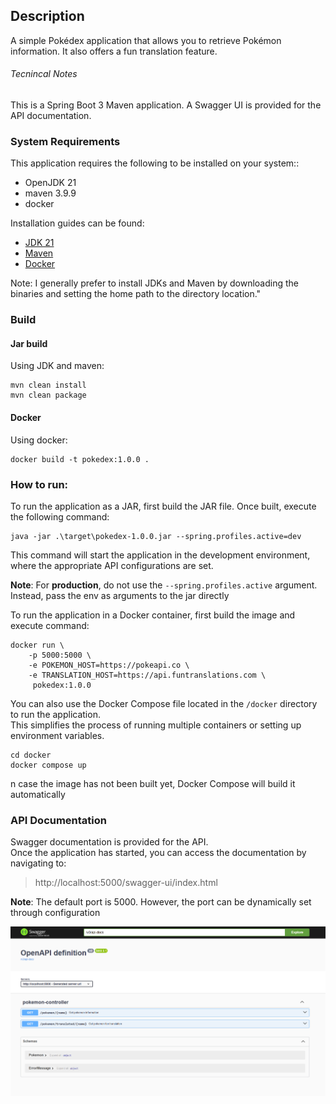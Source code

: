 ## Description

A simple Pokédex application that allows you to retrieve Pokémon information. 
It also offers a fun translation feature.

###### Tecnincal Notes
This is a Spring Boot 3 Maven application. A Swagger UI is provided for the API documentation.

### System Requirements

This application requires the following to be installed on your system::
- OpenJDK 21
- maven 3.9.9
- docker

Installation guides can be found:
- [JDK 21](https://openjdk.org/install/)
- [Maven](https://maven.apache.org/install.html)
- [Docker](https://docs.docker.com/engine/install/)

Note: I generally prefer to install JDKs and Maven by downloading the binaries and setting the home path to the directory location."

### Build

#### Jar build

Using JDK and maven:

```shell
mvn clean install
mvn clean package
```

#### Docker
Using docker:

```shell
docker build -t pokedex:1.0.0 .

```

### How to run:

To run the application as a JAR, first build the JAR file. Once built, execute the following command:
```shell
java -jar .\target\pokedex-1.0.0.jar --spring.profiles.active=dev
```
This command will start the application in the development environment, where the appropriate API configurations are set.<br/>

<b>Note</b>: For <b>production</b>, do not use the `--spring.profiles.active` argument. Instead, pass the env as arguments to the jar directly


To run the application in a Docker container, first build the image and execute command:

```shell
docker run \
    -p 5000:5000 \
    -e POKEMON_HOST=https://pokeapi.co \
    -e TRANSLATION_HOST=https://api.funtranslations.com \
     pokedex:1.0.0
```

You can also use the Docker Compose file located in the `/docker` directory to run the application. <br />
This simplifies the process of running multiple containers or setting up environment variables.

```shell
cd docker
docker compose up
```

n case the image has not been built yet, Docker Compose will build it automatically


### API Documentation

Swagger documentation is provided for the API. <br/>
Once the application has started, you can access the documentation by navigating to:
> http://localhost:5000/swagger-ui/index.html

**Note**: The default port is 5000. However, the port can be dynamically set through configuration
<br/>

![Swagger](assets/swagger-ui.png)